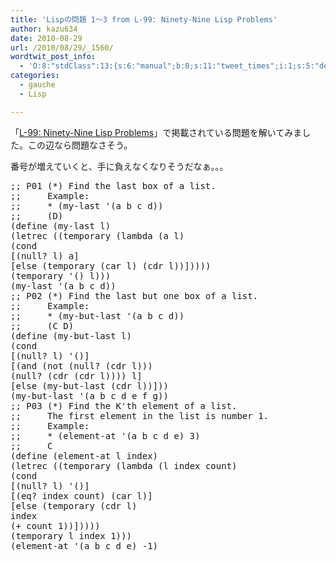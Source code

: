 ```yaml
---
title: 'Lispの問題 1～3 from L-99: Ninety-Nine Lisp Problems'
author: kazu634
date: 2010-08-29
url: /2010/08/29/_1560/
wordtwit_post_info:
  - 'O:8:"stdClass":13:{s:6:"manual";b:0;s:11:"tweet_times";i:1;s:5:"delay";i:0;s:7:"enabled";i:1;s:10:"separation";s:2:"60";s:7:"version";s:3:"3.7";s:14:"tweet_template";b:0;s:6:"status";i:2;s:6:"result";a:0:{}s:13:"tweet_counter";i:2;s:13:"tweet_log_ids";a:1:{i:0;i:5333;}s:9:"hash_tags";a:0:{}s:8:"accounts";a:1:{i:0;s:7:"kazu634";}}'
categories:
  - gauche
  - Lisp

---
```

<div class="section">
<p>
    「<a href="http://www.ic.unicamp.br/~meidanis/courses/mc336/2006s2/funcional/L-99_Ninety-Nine_Lisp_Problems.html" onclick="__gaTracker('send', 'event', 'outbound-article', 'http://www.ic.unicamp.br/~meidanis/courses/mc336/2006s2/funcional/L-99_Ninety-Nine_Lisp_Problems.html', 'L-99: Ninety-Nine Lisp Problems');" target="_blank">L-99: Ninety-Nine Lisp Problems</a>」で掲載されている問題を解いてみました。この辺なら問題なさそう。
</p>
  
<p>
    番号が増えていくと、手に負えなくなりそうだなぁ。。。
</p>
  
<pre class="syntax-highlight">
<span class="synComment">;; P01 (*) Find the last box of a list.</span>
<span class="synComment">;;     Example:</span>
<span class="synComment">;;     * (my-last '(a b c d))</span>
<span class="synComment">;;     (D)</span>
<span class="synSpecial">(</span>define <span class="synSpecial">(</span>my-last l<span class="synSpecial">)</span>
<span class="synSpecial">(</span>letrec <span class="synSpecial">((</span>temporary <span class="synSpecial">(</span><span class="synStatement">lambda</span> <span class="synSpecial">(</span>a l<span class="synSpecial">)</span>
<span class="synSpecial">(</span><span class="synStatement">cond</span>
[<span class="synSpecial">(</span><span class="synStatement">null</span>? l<span class="synSpecial">)</span> a]
[else <span class="synSpecial">(</span>temporary <span class="synSpecial">(</span><span class="synStatement">car</span> l<span class="synSpecial">)</span> <span class="synSpecial">(</span><span class="synStatement">cdr</span> l<span class="synSpecial">))</span>]<span class="synSpecial">))))</span>
<span class="synSpecial">(</span>temporary <span class="synSpecial">'()</span> l<span class="synSpecial">)))</span>
<span class="synSpecial">(</span>my-last <span class="synSpecial">'(</span>a b c d<span class="synSpecial">))</span>
<span class="synComment">;; P02 (*) Find the last but one box of a list.</span>
<span class="synComment">;;     Example:</span>
<span class="synComment">;;     * (my-but-last '(a b c d))</span>
<span class="synComment">;;     (C D)</span>
<span class="synSpecial">(</span>define <span class="synSpecial">(</span>my-but-last l<span class="synSpecial">)</span>
<span class="synSpecial">(</span><span class="synStatement">cond</span>
[<span class="synSpecial">(</span><span class="synStatement">null</span>? l<span class="synSpecial">)</span> <span class="synSpecial">'()</span>]
[<span class="synSpecial">(</span><span class="synStatement">and</span> <span class="synSpecial">(</span><span class="synStatement">not</span> <span class="synSpecial">(</span><span class="synStatement">null</span>? <span class="synSpecial">(</span><span class="synStatement">cdr</span> l<span class="synSpecial">)))</span>
<span class="synSpecial">(</span><span class="synStatement">null</span>? <span class="synSpecial">(</span><span class="synStatement">cdr</span> <span class="synSpecial">(</span><span class="synStatement">cdr</span> l<span class="synSpecial">))))</span> l]
[else <span class="synSpecial">(</span>my-but-last <span class="synSpecial">(</span><span class="synStatement">cdr</span> l<span class="synSpecial">))</span>]<span class="synSpecial">))</span>
<span class="synSpecial">(</span>my-but-last <span class="synSpecial">'(</span>a b c d e f g<span class="synSpecial">))</span>
<span class="synComment">;; P03 (*) Find the K'th element of a list.</span>
<span class="synComment">;;     The first element in the list is number 1.</span>
<span class="synComment">;;     Example:</span>
<span class="synComment">;;     * (element-at '(a b c d e) 3)</span>
<span class="synComment">;;     C</span>
<span class="synSpecial">(</span>define <span class="synSpecial">(</span>element-at l index<span class="synSpecial">)</span>
<span class="synSpecial">(</span>letrec <span class="synSpecial">((</span>temporary <span class="synSpecial">(</span><span class="synStatement">lambda</span> <span class="synSpecial">(</span>l index <span class="synStatement">count</span><span class="synSpecial">)</span>
<span class="synSpecial">(</span><span class="synStatement">cond</span>
[<span class="synSpecial">(</span><span class="synStatement">null</span>? l<span class="synSpecial">)</span> <span class="synSpecial">'()</span>]
[<span class="synSpecial">(</span><span class="synStatement">eq</span>? index <span class="synStatement">count</span><span class="synSpecial">)</span> <span class="synSpecial">(</span><span class="synStatement">car</span> l<span class="synSpecial">)</span>]
[else <span class="synSpecial">(</span>temporary <span class="synSpecial">(</span><span class="synStatement">cdr</span> l<span class="synSpecial">)</span>
index
<span class="synSpecial">(</span><span class="synStatement">+</span> <span class="synStatement">count</span> <span class="synConstant">1</span><span class="synSpecial">))</span>]<span class="synSpecial">))))</span>
<span class="synSpecial">(</span>temporary l index <span class="synConstant">1</span><span class="synSpecial">)))</span>
<span class="synSpecial">(</span>element-at <span class="synSpecial">'(</span>a b c d e<span class="synSpecial">)</span> <span class="synConstant">-1</span><span class="synSpecial">)</span>
</pre>
</div>